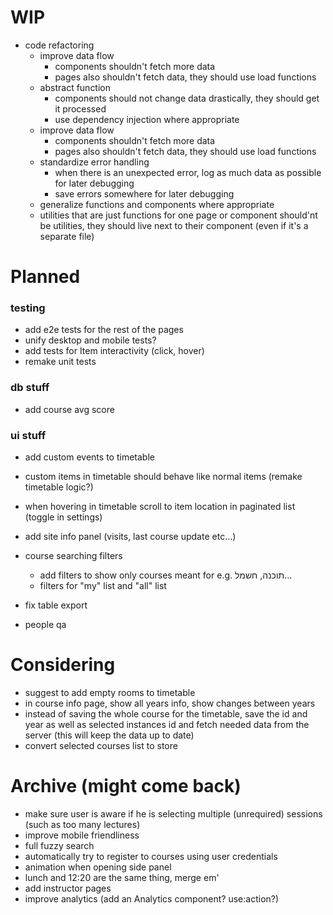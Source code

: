 # WIP

- code refactoring
  - improve data flow
    - components shouldn't fetch more data
    - pages also shouldn't fetch data, they should use load functions
  - abstract function
    - components should not change data drastically, they should get it processed
    - use dependency injection where appropriate
  - improve data flow
    - components shouldn't fetch more data
    - pages also shouldn't fetch data, they should use load functions
  - standardize error handling
    - when there is an unexpected error, log as much data as possible for later debugging
    - save errors somewhere for later debugging
  - generalize functions and components where appropriate
  - utilities that are just functions for one page or component should'nt be utilities, they should live next to their component (even if it's a separate file)

# Planned

### testing

- add e2e tests for the rest of the pages
- unify desktop and mobile tests?
- add tests for Item interactivity (click, hover)
- remake unit tests

### db stuff

- add course avg score

### ui stuff

- add custom events to timetable
- custom items in timetable should behave like normal items (remake timetable logic?)
- when hovering in timetable scroll to item location in paginated list (toggle in settings)

- add site info panel (visits, last course update etc...)
- course searching filters
  - add filters to show only courses meant for e.g. תוכנה, חשמל...
  - filters for "my" list and "all" list
- fix table export
- people qa

# Considering

- suggest to add empty rooms to timetable
- in course info page, show all years info, show changes between years
- instead of saving the whole course for the timetable, save the id and year as well as selected instances id and fetch needed data from the server (this will keep the data up to date)
- convert selected courses list to store

# Archive (might come back)

- make sure user is aware if he is selecting multiple (unrequired) sessions (such as too many lectures)
- improve mobile friendliness
- full fuzzy search
- automatically try to register to courses using user credentials
- animation when opening side panel
- lunch and 12:20 are the same thing, merge em'
- add instructor pages
- improve analytics (add an Analytics component? use:action?)
